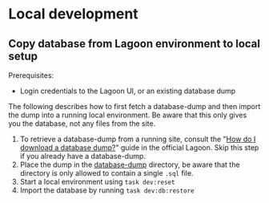 # Local development

## Copy database from Lagoon environment to local setup
Prerequisites:
* Login credentials to the Lagoon UI, or an existing database dump

The following describes how to first fetch a database-dump and then import the
dump into a running local environment. Be aware that this only gives you the
database, not any files from the site.

1. To retrieve a database-dump from a running site, consult the "[How do I download a database dump?](https://docs.lagoon.sh/lagoon/resources/tutorials-and-webinars#how-do-i-download-a-database-dump)" guide in the official Lagoon. Skip this step if you already have a database-dump.
2. Place the dump in the [database-dump](../database-dump) directory, be aware
   that the directory is only allowed to contain a single `.sql` file.
3. Start a local environment using `task dev:reset`
4. Import the database by running `task dev:db:restore`
